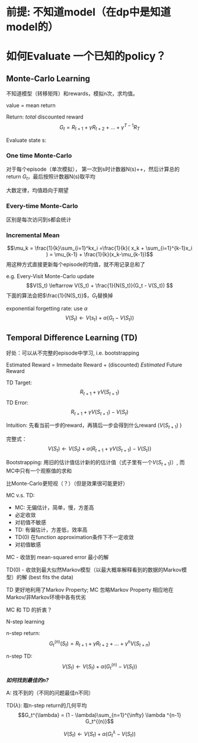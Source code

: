 # 前提: 不知道model（在dp中是知道model的）
# 如何Evaluate 一个已知的policy？

## Monte-Carlo Learning
不知道模型（转移矩阵）和rewards，模拟n次，求均值。

value = mean return

Return: *total* discounted reward
$$G_t = R_{t+1} + \gamma R_{t+2} + \dots +\gamma^{T-1}R_T$$

Evaluate state s:
### One time Monte-Carlo
对于每个episode（单次模拟），
第一次到s时计数器N(s)++，然后计算总的return $G_t$，最后按照计数器N(s)取平均

大数定律，均值趋向于期望

### Every-time Monte-Carlo
区别是每次访问到s都会统计

### Incremental Mean
$$\mu_k = \frac{1}{k}\sum_{i=1}^kx_i =\frac{1}{k}( x_k + \sum_{i=1}^{k-1}x_i ) = \mu_{k-1} + \frac{1}{k}(x_k-\mu_{k-1})$$
用这种方式直接更新每个episode的均值，就不用记录总和了

e.g. Every-Visit Monte-Carlo update
$$V(S_t) \leftarrow V(S_t) + \frac{1}{N(S_t)}(G_t - V(S_t)) $$
下面的算法会把$\frac{1}{N(S_t)}$，$G_t$替换掉

exponential forgetting rate: use $\alpha$
$$V(S_t) \leftarrow V(s_t) + \alpha(G_t - V(S_t)) $$

## Temporal Difference Learning (TD)
好处：可以从不完整的episode中学习, i.e. bootstrapping

Estimated Reward = Immedaite Reward + (discounted) *Estimated* Future Reward

TD Target:
$$R_{t+1} + \gamma V(S_{t+1})$$
TD Error:
$$R_{t+1} + \gamma V(S_{t+1}) - V(S_t)$$

Intuition: 先看当前一步的reward，再猜后一步会得到什么reward ($V(S_{t+1})$ )


完整式：
$$V(S_t) \leftarrow V(S_t) + \alpha( R_{t+1} + \gamma V(S_{t+1}) - V(S_t))$$

Bootstrapping: 用旧的估计值估计新的的估计值（式子里有一个$V(S_{t+1})$）, 而MC中只有一个观察值的求和

比Monte-Carlo更短视（？）（但是效果很可能更好）

MC v.s. TD:
- MC: 无偏估计，简单，慢，方差高
- 必定收敛
- 对初值不敏感
- TD: 有偏估计，方差低，效率高
- TD(0) 在function approximation条件下不一定收敛
- 对初值敏感

MC - 收敛到 mean-squared error 最小的解

TD(0) - 收敛到最大似然Markov模型（以最大概率解释看到的数据的Markov模型）的解 (best fits the data)

TD 更好地利用了Markov Property; MC 忽略Markov Property
相应地在Markov/非Markov环境中各有优劣

MC 和 TD 的折衷？

N-step learning

n-step return:
$$G_t^{(n)}(S_t) = R_{t+1} + \gamma R_{t+2} + \dots + \gamma ^{n} V(S_{t+n})$$

n-step TD:
$$V(S_t) \leftarrow V(S_t) + \alpha(G_t^{(n)} - V(S_t ))$$

***如何找到最佳的$n$?***

A: 找不到的（不同的问题最佳n不同）

TD($\lambda$): 取n-step return的几何平均
$$G_t^{\lambda} = (1 - \lambda)\sum_{n=1}^{\infty} \lambda ^{n-1} G_t^{(n)}$$

$$V(S_t) \leftarrow V(S_t) + \alpha(G_t^{\lambda} - V(S_t ))$$